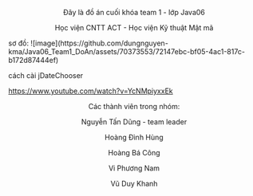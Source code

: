 <p style="text-align: center;"> Đây là đồ án cuối khóa team 1 - lớp Java06</p>
<p style="text-align: center;"> Học viện CNTT ACT - Học viện Kỹ thuật Mật mã</p>
sơ đồ:
![image](https://github.com/dungnguyen-kma/Java06_Team1_DoAn/assets/70373553/72147ebc-bf05-4ac1-817c-b172d87444ef)

cách cài jDateChooser

https://www.youtube.com/watch?v=YcNMpiyxxEk

<p style="text-align: center;">Các thành viên trong nhóm: </p>
<p style="text-align: center;">Nguyễn Tấn Dũng - team leader</p>
<p style="text-align: center;">Hoàng Đình Hùng</p>
<p style="text-align: center;">Hoàng Bá Công</p>
<p style="text-align: center;">Vi Phương Nam</p>
<p style="text-align: center;">Vũ Duy Khanh</p>
